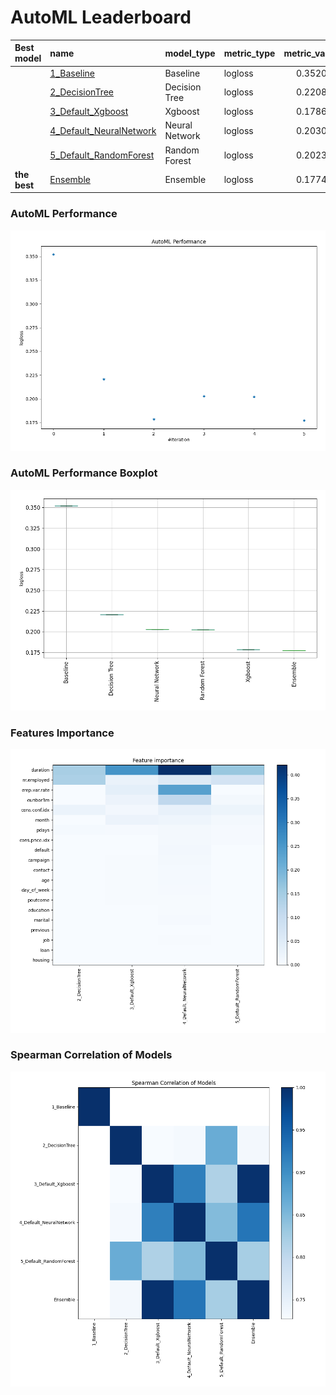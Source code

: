 # AutoML Leaderboard

| Best model   | name                                                         | model_type     | metric_type   |   metric_value |   train_time |
|:-------------|:-------------------------------------------------------------|:---------------|:--------------|---------------:|-------------:|
|              | [1_Baseline](1_Baseline/README.md)                           | Baseline       | logloss       |       0.352021 |         4.18 |
|              | [2_DecisionTree](2_DecisionTree/README.md)                   | Decision Tree  | logloss       |       0.220858 |        43.2  |
|              | [3_Default_Xgboost](3_Default_Xgboost/README.md)             | Xgboost        | logloss       |       0.178619 |        21.47 |
|              | [4_Default_NeuralNetwork](4_Default_NeuralNetwork/README.md) | Neural Network | logloss       |       0.203019 |        21.62 |
|              | [5_Default_RandomForest](5_Default_RandomForest/README.md)   | Random Forest  | logloss       |       0.202325 |        20.53 |
| **the best** | [Ensemble](Ensemble/README.md)                               | Ensemble       | logloss       |       0.177428 |         4.32 |

### AutoML Performance
![AutoML Performance](ldb_performance.png)

### AutoML Performance Boxplot
![AutoML Performance Boxplot](ldb_performance_boxplot.png)

### Features Importance
![features importance across models](features_heatmap.png)



### Spearman Correlation of Models
![models spearman correlation](correlation_heatmap.png)

